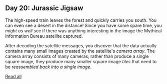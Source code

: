 ## Day 20: Jurassic Jigsaw

The high-speed train leaves the forest and quickly carries you south. You can even see a desert in the distance! Since you have some spare time, you *might as well* see if there was anything interesting in the image the Mythical Information Bureau satellite captured.

After decoding the satellite messages, you discover that the data actually contains many small images created by the satellite's *camera array*. The camera array consists of many cameras; rather than produce a single square image, they produce many smaller square image *tiles* that need to be *reassembled back into a single image*.

[Read all](https://adventofcode.com/2020/day/20)
